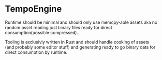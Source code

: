 # TempoEngine
Runtime should be minimal and should only use memcpy-able assets aka no random asset reading just binary files ready for direct consumption(possible compressed).

Tooling is exclusivly written in Rust and should handle cooking of assets (and probably some editor stuff) and generating ready to go binary data for direct consumption by runtime.
